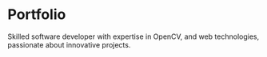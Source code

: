 # Portfolio
Skilled software developer with expertise in OpenCV, and web technologies, passionate about innovative projects.
